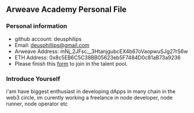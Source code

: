 ## Arweave Academy Personal File

### Personal information

- github account: deusphilips
- Email: deusphillips@gmail.com
- Arweave Address: mNj_2JFsc__3HtanjgubcEX4b67oVaopwuSJg27rS6w
- ETH Address: 0x8c5EB6C5C38BB05623eb5F7484D0c81aB73a9236
- Please finish this [form](https://docs.google.com/forms/d/e/1FAIpQLSfWA5fIIcBgmRppm3jNz5vmf9Mai_QMVil-2pO4r7YKn_Zhtw/viewform?usp=sf_link) to join in the talent pool.

### Introduce Yourself
 i'am have biggest enthusiast in developing dApps in many chain in the web3 circle, im curently working a freelance in node developer, node runner, node operator etc
